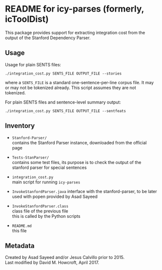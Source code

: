 README for icy-parses (formerly, icToolDist)
============================================

This package provides support for extracting integration cost from the
output of the Stanford Dependency Parser.

Usage
-----

Usage for plain SENTS files:

    ./integration_cost.py SENTS_FILE OUTPUT_FILE --stories

where a `SENTS_FILE` is a standard one-sentence-per-line corpus file.
It may or may not be tokenized already.
This script assumes they are not tokenized.

For plain SENTS files and sentence-level summary output:

    ./integration_cost.py SENTS_FILE OUTPUT_FILE --sentfeats

Inventory
---------

* `Stanford-Parser/`  
  contains the Stanford Parser instance, downloaded from the official
  page
* `Tests-StanParser/`  
  contains some test files, its purpose is to check the output of the
  stanford parser for special sentences

* `integration_cost.py`  
  main script for running `icy-parses`
* `InvokeStanfordParser.java`
  interface with the stanford-parser, to be later used with popen
  provided by Asad Sayeed
* `InvokeStanfordParser.class`  
  class file of the previous file  
  this is called by the Python scripts
* `README.md`  
  this file
  
Metadata
--------

Created by Asad Sayeed and/or Jesus Calvillo prior to 2015.  
Last modified by David M. Howcroft, April 2017.
